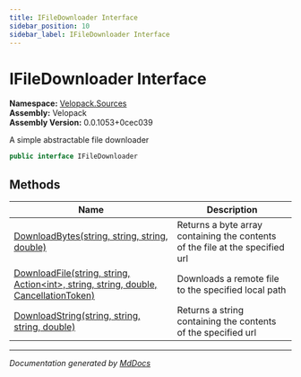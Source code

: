 ```yaml
---
title: IFileDownloader Interface
sidebar_position: 10
sidebar_label: IFileDownloader Interface
---
```

<!--  
  <auto-generated>   
    The contents of this file were generated by a tool.  
    Changes to this file may be list if the file is regenerated  
  </auto-generated>   
-->

# IFileDownloader Interface

**Namespace:** [Velopack.Sources](../index.md)  
**Assembly:** Velopack  
**Assembly Version:** 0.0.1053+0cec039

A simple abstractable file downloader

```csharp
public interface IFileDownloader
```

## Methods

| Name                                                                                                              | Description                                                                   |
| ----------------------------------------------------------------------------------------------------------------- | ----------------------------------------------------------------------------- |
| [DownloadBytes(string, string, string, double)](methods/DownloadBytes.md)                                         | Returns a byte array containing the contents of the file at the specified url |
| [DownloadFile(string, string, Action\<int\>, string, string, double, CancellationToken)](methods/DownloadFile.md) | Downloads a remote file to the specified local path                           |
| [DownloadString(string, string, string, double)](methods/DownloadString.md)                                       | Returns a string containing the contents of the specified url                 |

___

*Documentation generated by [MdDocs](https://github.com/ap0llo/mddocs)*
